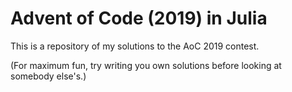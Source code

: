 # Advent of Code (2019) in Julia

This is a repository of my solutions to the AoC 2019 contest.

(For maximum fun, try writing you own solutions before looking at somebody else's.)
